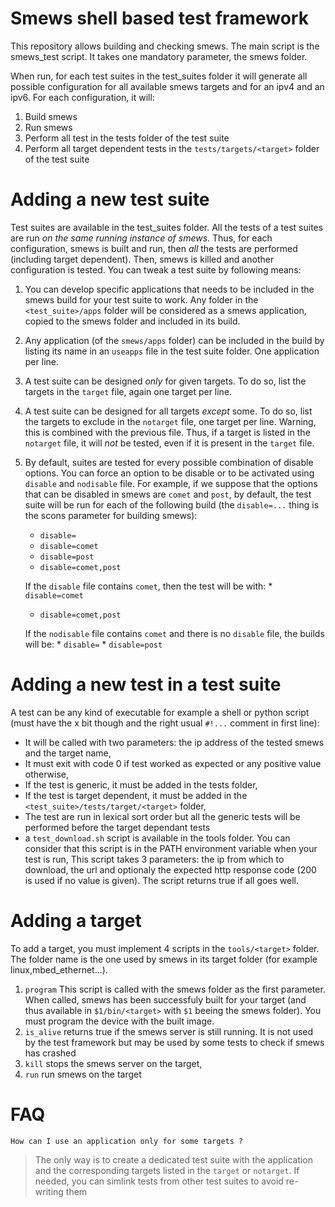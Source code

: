 Smews shell based test framework
================================

This repository allows building and checking smews.
The main script is the smews_test script. It takes one mandatory parameter,
the smews folder. 

When run, for each test suites in the test_suites folder it will generate all
possible configuration for all available smews targets and for an ipv4 and an
ipv6. For each configuration, it will:

1. Build smews
2. Run smews
3. Perform all test in the tests folder of the test suite
4. Perform all target dependent tests in the `tests/targets/<target>` folder of the test suite


Adding a new test suite
=======================

Test suites are available in the test_suites folder. All the tests of a test
suites are run *on the same running instance of smews*. Thus, for each
configuration, smews is built and run, then *all* the tests are performed
(including target dependent). Then, smews is killed and another configuration
is tested. You can tweak a test suite by following means:

1. You can develop specific applications that needs to be included in the smews
   build for your test suite to work. Any folder in the `<test_suite>/apps`
   folder will be considered as a smews application, copied to the smews folder
   and included in its build.

2. Any application (of the `smews/apps` folder) can be included in the build by
   listing its name in an `useapps` file in the test suite folder. One application
   per line.

3. A test suite can be designed *only* for given targets. To do so, list the targets
   in the `target` file, again one target per line.

4. A test suite can be designed for all targets *except* some. To do so, list
   the targets to exclude in the `notarget` file, one target per line. Warning,
   this is combined with the previous file. Thus, if a target is listed in the
   `notarget` file, it will *not* be tested, even if it is present in the
   `target` file.

5. By default, suites are tested for every possible combination of disable
   options. You can force an option to be disable or to be activated using
   `disable` and `nodisable` file. For example, if we suppose that the options
   that can be disabled in smews are `comet` and `post`, by default, the test
   suite will be run for each of the following build (the `disable=...` thing is
   the scons parameter for building smews):
   	* `disable=`
	* `disable=comet`
	* `disable=post`
	* `disable=comet,post`

   If the `disable` file contains `comet`, then the test will be with:
      	* `disable=comet`
	* `disable=comet,post`

   If the `nodisable` file contains `comet` and there is no `disable` file, the
   builds will be:
        * `disable=`
        * `disable=post`

Adding a new test in a test suite
=================================

A test can be any kind of executable for example a shell or python script (must
have the x bit though and the right usual `#!...` comment in first line):

*   It will be called with two parameters: the ip address of the tested smews and the target name,
*   It must exit with code 0 if test worked as expected or any positive value otherwise,
*   If the test is generic, it must be added in the tests folder,
*   If the test is target dependent, it must be added in the `<test_suite>/tests/target/<target>` folder,
*   The test are run in lexical sort order but all the generic tests will be
    performed before the target dependant tests
*   a `test_download.sh` script is available in the tools folder. You can consider
    that this script is in the PATH environment variable when your test is run,
    This script takes 3 parameters: the ip from which to download, the url and
    optionaly the expected http response code (200 is used if no value is
    given). The script returns true if all goes well.

Adding a target
===============

To add a target, you must implement 4 scripts in the `tools/<target>`
folder. The folder name is the one used by smews in its target folder
(for example linux,mbed_ethernet...).

1. `program` This script is called with the smews folder as the first
   parameter. When called, smews has been successfuly built for your target
   (and thus available in `$1/bin/<target>` with `$1` beeing the smews folder). You
   must program the device with the built image.
2. `is_alive` returns true if the smews server is still running. It is not used
   by the test framework but may be used by some tests to check if smews has crashed
3. `kill` stops the smews server on the target,
4. `run` run smews on the target

FAQ
===
`How can I use an application only for some targets ?`
> The only way is to create a dedicated test suite with the application and the corresponding targets listed in the `target` or `notarget`. If needed, you can simlink tests from other test suites to avoid re-writing them
